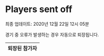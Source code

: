 # Players sent off
최종 업데이트: 2020년 12월 22일 12시 05분


경기 중 오류가 발생하는 경우 자동으로 퇴장됩니다.


| 퇴장된 참가자 |
|:---:|